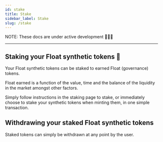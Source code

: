 ```yaml
---
id: stake
title: Stake
sidebar_label: Stake
slug: /stake
---
```


NOTE: These docs are under active development 👷‍♀️👷

---

## Staking your Float synthetic tokens 🏦

Your Float synthetic tokens can be staked to earned Float (governance) tokens.

Float earned is a function of the value, time and the balance of the liquidity in the market amongst other factors.

Simply follow instructions in the staking page to stake, or immediately choose to stake your synthetic tokens when minting them, in one simple transaction.

## Withdrawing your staked Float synthetic tokens

Staked tokens can simply be withdrawn at any point by the user.
